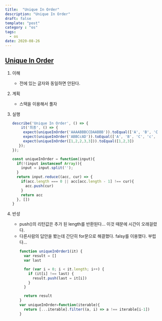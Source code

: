 ```yaml
---
title:  "Unique In Order"
description: "Unique In Order"
draft: false
template: "post"
category : "os"
tags:
  - os
date: 2020-08-26
---
```

## [Unique In Order](https://www.codewars.com/kata/54e6533c92449cc251001667/train/javascript)

1. 이해
    - 전에 있는 글자와 동일하면 안된다. 
2. 계획
    - 스택을 이용해서 풀자 
3. 실행
    ```js
    describe('Unique In Order', () => {
        it('최종', () => {
         expect(uniqueInOrder('AAAABBBCCDAABBB')).toEqual(['A', 'B', 'C', 'D', 'A', 'B'])
         expect(uniqueInOrder('ABBCcAD')).toEqual(['A', 'B', 'C', 'c', 'A', 'D'])
         expect(uniqueInOrder([1,2,2,3,3])).toEqual([1,2,3])
       });
    });

    const uniqueInOrder = function(input){
      if(!(input instanceof Array)){
        input = input.split('');
      }
      return input.reduce((acc, cur) => {
        if(acc.length === 0 || acc[acc.length - 1] !== cur){
          acc.push(cur)
        }
        return acc
      }, [])
    }

    ```

4. 반성
    - push()의 리턴값은 추가 된 length를 반환된다... 이것 때문에 시간이 오래걸렸다.
    - 다른사람의 답안을 봤는데 간단히 for문으로 해결했다. falsy를 이용했다. 부럽다...
        ```js
        function uniqueInOrder1(it) {
          var result = []
          var last
        
          for (var i = 0; i < it.length; i++) {
            if (it[i] !== last) {
              result.push(last = it[i])
            }
          }
        
          return result
        }
        var uniqueInOrder=function(iterable){
          return [...iterable].filter((a, i) => a !== iterable[i-1])
        }
        ```
